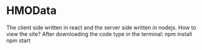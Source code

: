 # HMOData
The client side written in react and the server side written in nodejs.
How to view the site?
After downloading the code type in the terminal:
npm install
npm start

